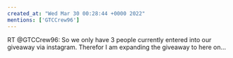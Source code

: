 ```yaml
---
created_at: "Wed Mar 30 00:28:44 +0000 2022"
mentions: ['GTCCrew96']
---
```


RT @GTCCrew96: So we only have 3 people currently entered into our giveaway via instagram. Therefor I am expanding the giveaway to here on…